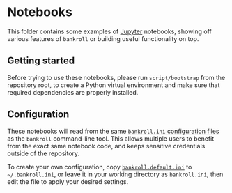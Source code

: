# Notebooks

This folder contains some examples of [Jupyter](https://jupyter.org) notebooks, showing off various features of `bankroll` or building useful functionality on top.

## Getting started

Before trying to use these notebooks, please run `script/bootstrap` from the repository root, to create a Python virtual environment and make sure that required dependencies are properly installed.

## Configuration

These notebooks will read from the same [`bankroll.ini` configuration files](../README.md#saving-configuration) as the `bankroll` command-line tool. This allows multiple users to benefit from the exact same notebook code, and keeps sensitive credentials outside of the repository.

To create your own configuration, copy [`bankroll.default.ini`](../bankroll/bankroll.default.ini) to `~/.bankroll.ini`, or leave it in your working directory as `bankroll.ini`, then edit the file to apply your desired settings.

